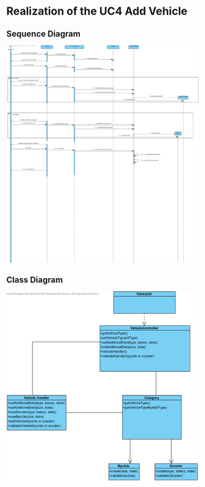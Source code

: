# Realization of the UC4 Add Vehicle

##	Sequence Diagram

![SD_UC4.png](SD_UC4.png)

##	Class Diagram

![CD_UC4.png](CD_UC4.png)
